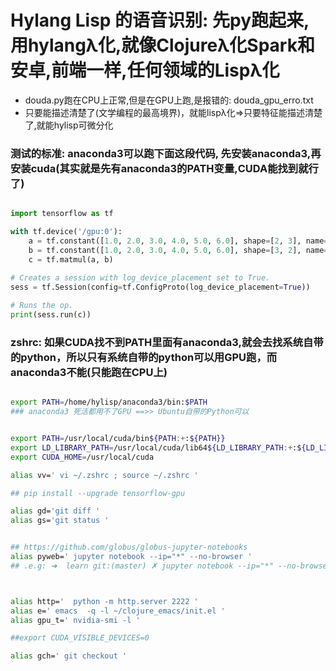 # Hylang Lisp 的语音识别: 先py跑起来,用hylangλ化,就像Clojureλ化Spark和安卓,前端一样,任何领域的Lispλ化

* douda.py跑在CPU上正常,但是在GPU上跑,是报错的: douda_gpu_erro.txt
* 只要能描述清楚了(文学编程的最高境界)，就能lispλ化=>只要特征能描述清楚了,就能hylisp可微分化

### 测试的标准: anaconda3可以跑下面这段代码, 先安装anaconda3,再安装cuda(其实就是先有anaconda3的PATH变量,CUDA能找到就行了)

```python

import tensorflow as tf

with tf.device('/gpu:0'):
    a = tf.constant([1.0, 2.0, 3.0, 4.0, 5.0, 6.0], shape=[2, 3], name='a')
    b = tf.constant([1.0, 2.0, 3.0, 4.0, 5.0, 6.0], shape=[3, 2], name='b')
    c = tf.matmul(a, b)
    
# Creates a session with log_device_placement set to True.
sess = tf.Session(config=tf.ConfigProto(log_device_placement=True))

# Runs the op.
print(sess.run(c))

```

### zshrc: 如果CUDA找不到PATH里面有anaconda3,就会去找系统自带的python，所以只有系统自带的python可以用GPU跑，而anaconda3不能(只能跑在CPU上)

```bash

export PATH=/home/hylisp/anaconda3/bin:$PATH
### anaconda3 死活都用不了GPU ==>> Ubuntu自带的Python可以


export PATH=/usr/local/cuda/bin${PATH:+:${PATH}}
export LD_LIBRARY_PATH=/usr/local/cuda/lib64${LD_LIBRARY_PATH:+:${LD_LIBRARY_PATH}}
export CUDA_HOME=/usr/local/cuda

alias vv=' vi ~/.zshrc ; source ~/.zshrc '

## pip install --upgrade tensorflow-gpu

alias gd='git diff '
alias gs='git status '


## https://github.com/globus/globus-jupyter-notebooks
alias pyweb=' jupyter notebook --ip="*" --no-browser '
## .e.g: ➜  learn git:(master) ✗ jupyter notebook --ip="*" --no-browser



alias http='  python -m http.server 2222 '
alias e=' emacs  -q -l ~/clojure_emacs/init.el '
alias gpu_t=' nvidia-smi -l '

##export CUDA_VISIBLE_DEVICES=0

alias gch=' git checkout '


```
